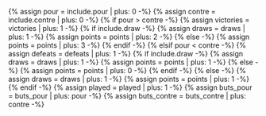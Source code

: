 {% assign pour = include.pour | plus: 0 -%}
{% assign contre = include.contre | plus: 0 -%}
{% if pour > contre -%}
{%   assign victories = victories | plus: 1 -%}
{%   if include.draw -%}
{%     assign draws = draws | plus: 1 -%}
{%     assign points = points | plus: 2 -%}
{%   else -%}
{%     assign points = points | plus: 3 -%}
{%   endif -%}
{% elsif pour < contre -%}
{%   assign defeats = defeats | plus: 1 -%}
{%   if include.draw -%}
{%     assign draws = draws | plus: 1 -%}
{%     assign points = points | plus: 1 -%}
{%   else -%}
{%     assign points = points | plus: 0 -%}
{%   endif -%}
{% else -%}
{%   assign draws = draws | plus: 1 -%}
{%   assign points = points | plus: 1 -%}
{% endif -%}
{% assign played = played | plus: 1 -%}
{% assign buts_pour = buts_pour | plus: pour -%}
{% assign buts_contre = buts_contre | plus: contre -%}

